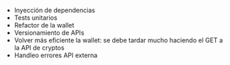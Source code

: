 - Inyección de dependencias
- Tests unitarios
- Refactor de la wallet
- Versionamiento de APIs
- Volver más eficiente la wallet: se debe tardar mucho haciendo el GET a la API de cryptos
- Handleo errores API externa